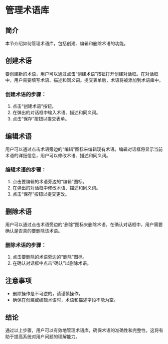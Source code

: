 # 管理术语库

## 简介
本节介绍如何管理术语库，包括创建、编辑和删除术语的功能。

## 创建术语
要创建新的术语，用户可以通过点击“创建术语”按钮打开创建对话框。在对话框中，用户需要填写术语、描述和同义词。提交表单后，术语将被添加到术语库中。

### 创建术语的步骤：
1. 点击“创建术语”按钮。
2. 在弹出的对话框中输入术语、描述和同义词。
3. 点击“保存”按钮以提交表单。

## 编辑术语
用户可以通过点击术语旁边的“编辑”图标来编辑现有术语。编辑对话框将显示当前术语的详细信息，用户可以修改术语、描述和同义词。

### 编辑术语的步骤：
1. 点击要编辑的术语旁边的“编辑”图标。
2. 在弹出的对话框中修改术语、描述和同义词。
3. 点击“保存”按钮以提交更改。

## 删除术语
用户可以通过点击术语旁边的“删除”图标来删除术语。在确认对话框中，用户需要确认是否真的要删除该术语。

### 删除术语的步骤：
1. 点击要删除的术语旁边的“删除”图标。
2. 在确认对话框中点击“确认”以删除术语。

## 注意事项
- 删除操作是不可逆的，请谨慎操作。
- 确保在创建或编辑术语时，术语和描述字段不能为空。

## 结论
通过以上步骤，用户可以有效地管理术语库，确保术语的准确性和完整性。这将有助于提高系统对用户问题的理解能力。
